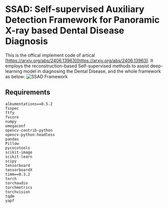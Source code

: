 # SSAD: Self-supervised Auxiliary Detection Framework for Panoramic X-ray based Dental Disease Diagnosis
This is the offical implement code of artical [https://arxiv.org/abs/2406.13963](https://arxiv.org/abs/2406.13963). It employs the reconstruction-based Self-supervised methods to assist deep-learning model in diagnosing the Dental Disease, and the whole framework as below:
![SSAD Framework](https://github.com/Dylonsword/SSAD/edit/main/figure/ssad_framework.png)

## Requirements
```
albumentations==0.5.2
fsspec
ftfy
fvcore
numpy
omegaconf
opencv-contrib-python
opencv-python-headless
pandas
Pillow
pycocotools
scikit-image
scikit-learn
scipy
tensorboard
tensorboardX
timm==0.3.2
torch
torchaudio
torchmetrics
torchvision
tqdm
yapf
```

## 
